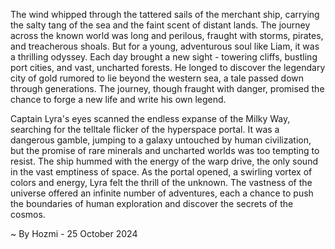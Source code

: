 
The wind whipped through the tattered sails of the merchant ship, carrying the salty tang of the sea and the faint scent of distant lands. The journey across the known world was long and perilous, fraught with storms, pirates, and treacherous shoals. But for a young, adventurous soul like Liam, it was a thrilling odyssey. Each day brought a new sight - towering cliffs, bustling port cities, and vast, uncharted forests. He longed to discover the legendary city of gold rumored to lie beyond the western sea, a tale passed down through generations. The journey, though fraught with danger, promised the chance to forge a new life and write his own legend.

Captain Lyra's eyes scanned the endless expanse of the Milky Way, searching for the telltale flicker of the hyperspace portal. It was a dangerous gamble, jumping to a galaxy untouched by human civilization, but the promise of rare minerals and uncharted worlds was too tempting to resist. The ship hummed with the energy of the warp drive, the only sound in the vast emptiness of space.  As the portal opened, a swirling vortex of colors and energy, Lyra felt the thrill of the unknown.  The vastness of the universe offered an infinite number of adventures, each a chance to push the boundaries of human exploration and discover the secrets of the cosmos.  

~ By Hozmi - 25 October 2024
